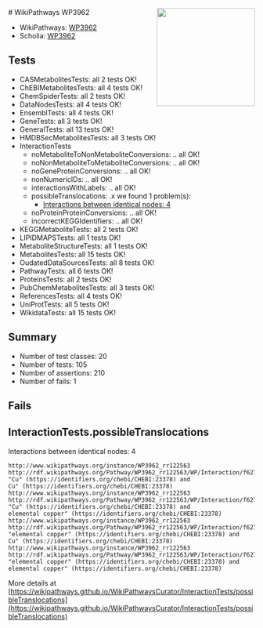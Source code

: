 <img style="float: right; width: 200px" src="https://upload.wikimedia.org/wikipedia/commons/thumb/8/83/Wplogo_with_text_500.png/640px-Wplogo_with_text_500.png" />
# WikiPathways WP3962

* WikiPathways: [WP3962](https://new.wikipathways.org/pathways/WP3962)
* Scholia: [WP3962](https://scholia.toolforge.org/wikipathways/WP3962)
## Tests
* CASMetabolitesTests: all 2 tests OK!
* ChEBIMetabolitesTests: all 4 tests OK!
* ChemSpiderTests: all 2 tests OK!
* DataNodesTests: all 4 tests OK!
* EnsemblTests: all 4 tests OK!
* GeneTests: all 3 tests OK!
* GeneralTests: all 13 tests OK!
* HMDBSecMetabolitesTests: all 3 tests OK!
* InteractionTests
    * noMetaboliteToNonMetaboliteConversions: .. all OK!
    * noNonMetaboliteToMetaboliteConversions: .. all OK!
    * noGeneProteinConversions: .. all OK!
    * nonNumericIDs: .. all OK!
    * interactionsWithLabels: .. all OK!
    * possibleTranslocations: .x we found 1 problem(s):
        * [Interactions between identical nodes: 4](#1c118209)
    * noProteinProteinConversions: .. all OK!
    * incorrectKEGGIdentifiers: .. all OK!
* KEGGMetaboliteTests: all 2 tests OK!
* LIPIDMAPSTests: all 1 tests OK!
* MetaboliteStructureTests: all 1 tests OK!
* MetabolitesTests: all 15 tests OK!
* OudatedDataSourcesTests: all 8 tests OK!
* PathwayTests: all 6 tests OK!
* ProteinsTests: all 2 tests OK!
* PubChemMetabolitesTests: all 3 tests OK!
* ReferencesTests: all 4 tests OK!
* UniProtTests: all 5 tests OK!
* WikidataTests: all 15 tests OK!


## Summary

* Number of test classes: 20
* Number of tests: 105
* Number of assertions: 210
* Number of fails: 1

## Fails

<a name="1c118209" />

## InteractionTests.possibleTranslocations

Interactions between identical nodes: 4
```
http://www.wikipathways.org/instance/WP3962_rr122563 http://rdf.wikipathways.org/Pathway/WP3962_rr122563/WP/Interaction/f6272 "Cu" (https://identifiers.org/chebi/CHEBI:23378) and 
Cu" (https://identifiers.org/chebi/CHEBI:23378)
http://www.wikipathways.org/instance/WP3962_rr122563 http://rdf.wikipathways.org/Pathway/WP3962_rr122563/WP/Interaction/f6272 "Cu" (https://identifiers.org/chebi/CHEBI:23378) and 
elemental copper" (https://identifiers.org/chebi/CHEBI:23378)
http://www.wikipathways.org/instance/WP3962_rr122563 http://rdf.wikipathways.org/Pathway/WP3962_rr122563/WP/Interaction/f6272 "elemental copper" (https://identifiers.org/chebi/CHEBI:23378) and 
Cu" (https://identifiers.org/chebi/CHEBI:23378)
http://www.wikipathways.org/instance/WP3962_rr122563 http://rdf.wikipathways.org/Pathway/WP3962_rr122563/WP/Interaction/f6272 "elemental copper" (https://identifiers.org/chebi/CHEBI:23378) and 
elemental copper" (https://identifiers.org/chebi/CHEBI:23378)
```

More details at [https://wikipathways.github.io/WikiPathwaysCurator/InteractionTests/possibleTranslocations](https://wikipathways.github.io/WikiPathwaysCurator/InteractionTests/possibleTranslocations)

